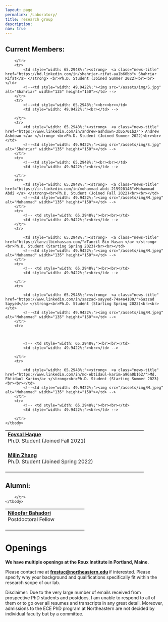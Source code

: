 ```yaml
---
layout: page
permalink: /Laboratory/
title: research group
description:
nav: true
---
```


<h2>Current Members:</h2>


<table style="width: 100%;">
    <tbody>
        <tr>
            <td style="width: 65.2948%;"><strong>  <a class="news-title" href="https://foysal1565.github.io/">Foysal Haque </a> </strong> <br>
                Ph.D. Student (Joined Fall 2021)<br><br></td>
            <!--<td style="width: 49.9422%;"><img src="/assets/img/F.jpg" alt="Foysal" width="125" height="150"></td> -->
        </tr>
        <tr>
            <!-- <td style="width: 65.2948%;"><br><br></td>
            <td style="width: 49.9422%;"><br></td> -->
        </tr>
        <tr>
            <td style="width: 65.2948%;"><strong>  <a class="news-title" href="https://www.linkedin.com/in/milin-zhang-b82454204">Milin Zhang </a>                       </strong><br> Ph.D. Student (Joined Spring 2022)<br><br></td>
            <!--<td style="width: 49.9422%;"><img src="/assets/img/S.jpg" alt="Shahriar" width="135" height="150"></td> -->
        </tr>
        <tr>
            <!-- <td style="width: 65.2948%;"><br><br></td>
            <td style="width: 49.9422%;"><br></td> -->

        </tr>
        <tr>
            <td style="width: 65.2948%;"><strong>  <a class="news-title" href="https://bd.linkedin.com/in/shahriar-rifat-aa1b60bb"> Shahriar Rifat</a> </strong> <br>Ph.D. Student (Joined Summer 2022)<br><br></td>
            <!--<td style="width: 49.9422%;"><img src="/assets/img/S.jpg" alt="Shahriar" width="135" height="150"></td> -->
        </tr>
        <tr>
            <!--<td style="width: 65.2948%;"><br><br></td>
            <td style="width: 49.9422%;"><br></td> -->
            
        </tr>
        <tr>
            <td style="width: 65.2948%;"><strong>  <a class="news-title" href="https://www.linkedin.com/in/andrew-ashdown-3b55701b2/"> Andrew Ashdown </a> </strong> <br>Ph.D. Student (Joined Summer 2022)<br><br></td>
            <!--<td style="width: 49.9422%;"><img src="/assets/img/S.jpg" alt="Shahriar" width="135" height="150"></td> -->
        </tr>
        <tr>
            <!--<td style="width: 65.2948%;"><br><br></td>
            <td style="width: 49.9422%;"><br></td> -->
            
        </tr>
        <tr>
            <td style="width: 65.2948%;"><strong>  <a class="news-title" href="https://ir.linkedin.com/in/mohammad-abdi-215920146">Mohammad Abdi </a> </strong><br>Ph.D. Student (Joined Fall 2022)<br><br></td>
            <!--<td style="width: 49.9422%;"><img src="/assets/img/M.jpeg" alt="Mohammad" width="135" height="150"></td> -->
        </tr>
        <tr>
            <!-- <td style="width: 65.2948%;"><br><br></td>
            <td style="width: 49.9422%;"><br></td> -->
        </tr>
        <tr>
            
            <td style="width: 65.2948%;"><strong>  <a class="news-title" href="https://tanzilbinhassan.com/">Tanzil Bin Hasan </a> </strong><br>Ph.D. Student (Starting Spring 2023)<br><br></td>
            <!--<td style="width: 49.9422%;"><img src="/assets/img/M.jpeg" alt="Mohammad" width="135" height="150"></td> -->
        </tr>
        <tr>
            <!-- <td style="width: 65.2948%;"><br><br></td>
            <td style="width: 49.9422%;"><br></td> -->
       
        </tr>
        <tr>
            
            <td style="width: 65.2948%;"><strong>  <a class="news-title" href="https://www.linkedin.com/in/sazzad-sayyed-74a4a4180/">Sazzad Sayyed</a> </strong><br>Ph.D. Student (Starting Spring 2023)<br><br></td>
            <!--<td style="width: 49.9422%;"><img src="/assets/img/M.jpeg" alt="Mohammad" width="135" height="150"></td> -->
        </tr>
        <tr>
            
            
            
            <!-- <td style="width: 65.2948%;"><br><br></td>
            <td style="width: 49.9422%;"><br></td> -->
       
        </tr>
        <tr>
            
            <td style="width: 65.2948%;"><strong>  <a class="news-title" href="https://www.linkedin.com/in/md-ebtidaul-karim-a96a0b162/">Md. Ebtidaul Karim</a> </strong><br>Ph.D. Student (Starting Summer 2023)<br><br></td>
            <!--<td style="width: 49.9422%;"><img src="/assets/img/M.jpeg" alt="Mohammad" width="135" height="150"></td> -->
        </tr>
        <tr>
            <!-- <td style="width: 65.2948%;"><br><br></td>
            <td style="width: 49.9422%;"><br></td> -->
            
        </tr>
    </tbody>
</table>



<h2>Alumni:</h2>

<table style="width: 100%;">
    <tbody>
        <tr>
            <td style="width: 65.2948%;"><strong>  <a class="news-title" href="https://www.linkedin.com/in/niloofar-bahadori">Niloofar Bahadori </a> </strong><br>Postdoctoral Fellow<br><br></td>
            <!-- <td style="width: 49.9422%;"><img src="/assets/img/N.jpg" alt="Niloofar" width="120" height="150"></td> -->
        </tr>
        <tr>
            <!-- <td style="width: 65.2948%;"><br><br></td>
            <td style="width: 49.9422%;"><br></td> -->
            
        </tr>
    </tbody>
</table>


<h1>Openings</h1>

<strong>We have multiple openings at the Roux Institute in Portland, Maine.</strong>

Please contact me at <strong>  <a class="news-title" href="mailto:frestuc@northeastern.edu">frestuc@northeastern.edu</a> </strong> if interested. Please specify why your background and qualifications specifically fit within the research scope of our lab.

Disclaimer: Due to the very large number of emails received from prospective PhD students and postdocs, I am unable to respond to all of them or to go over all resumes and transcripts in any great detail. Moreover, admissions to the ECE PhD program at Northeastern are not decided by individual faculty but by a committee.
